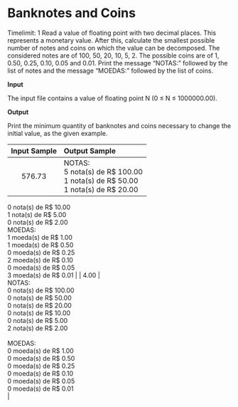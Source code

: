 # Banknotes and Coins


Timelimit: 1
Read a value of floating point with two decimal places. This represents a monetary value. After this, calculate the smallest possible number of notes and coins on which the value can be decomposed. The considered notes are of 100, 50, 20, 10, 5, 2. The possible coins are of 1, 0.50, 0.25, 0.10, 0.05 and 0.01. Print the message “NOTAS:” followed by the list of notes and the message “MOEDAS:” followed by the list of coins.

**Input**

The input file contains a value of floating point N (0 ≤ N ≤ 1000000.00).

**Output**

Print the minimum quantity of banknotes and coins necessary to change the initial value, as the given example.

|Input Sample |	Output Sample |
|:--:|:--|
| 576.73 | NOTAS: <br> 5 nota(s) de R$ 100.00 <br> 1 nota(s) de R$ 50.00 <br> 1 nota(s) de R$ 20.00
0 nota(s) de R$ 10.00 <br>1 nota(s) de R$ 5.00 <br>
0 nota(s) de R$ 2.00 <br> MOEDAS: <br> 1 moeda(s) de R$ 1.00 <br> 1 moeda(s) de R$ 0.50 <br> 0 moeda(s) de R$ 0.25 <br> 2 moeda(s) de R$ 0.10 <br> 0 moeda(s) de R$ 0.05 <br> 3 moeda(s) de R$ 0.01 |
| 4.00 | <br> NOTAS:<br>  0 nota(s) de R$ 100.00 <br> 0 nota(s) de R$ 50.00 <br> 0 nota(s) de R$ 20.00 <br> 0 nota(s) de R$ 10.00 <br> 0 nota(s) de R$ 5.00 <br> 2 nota(s) de R$ 2.00 <br> <br> MOEDAS:
<br> 0 moeda(s) de R$ 1.00 <br> 0 moeda(s) de R$ 0.50 <br>0 moeda(s) de R$ 0.25 <br> 0 moeda(s) de R$ 0.10 <br> 0 moeda(s) de R$ 0.05 <br>0 moeda(s) de R$ 0.01 <br> |